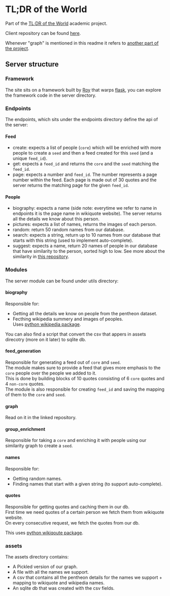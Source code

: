 # TL;DR of the World
Part of the [TL;DR of the World](https://tlderofthe.world) academic project.  

Client repository can be found [here](https://github.com/illBeRoy/famous-quote-feed-client).

Whenever "graph" is mentioned in this readme it refers to [another part of the project](https://github.com/illBeRoy/famous-quote-feed-data-explorer).

## Server structure

### Framework
The site sits on a framework built by [Roy](https://github.com/illBeRoy) that warps [flask](http://flask.pocoo.org/), you can explore the framework code in the server directory.

### Endpoints
The endpoints, which sits under the endpoints directory define the api of the server:

#### Feed
- create: expects a list of people (`core`) which will be enriched with more people to create a `seed` and then a feed created for this `seed` (and a unique `feed_id`).
- get: expects a `feed_id` and returns the `core` and the `seed` matching the `feed_id`.
- page: expects a number and `feed_id`. The number represents a page number within the feed. Each page is made out of 30 quotes and the server returns the matching page for the given `feed_id`.

#### People
- biography: expects a name (side note: everytime we refer to name in endpoints it is the page name in wikiquote website). The server returns all the details we know about this person.
- pictures: expects a list of names, returns the images of each person.
- random: return 50 random names from our database.
- search: expects a string, return up to 10 names from our database that starts with this string (used to implement auto-complete).
- suggest: expects a name, return 20 names of people in our database that have similarity to the person, sorted high to low. See more about the similarity in [this repository](https://github.com/illBeRoy/famous-quote-feed-data-explorer).

### Modules
The server module can be found under utils directory:

#### biography
Responsible for:
- Getting all the details  we know on people from the pentheon dataset.
- Fecthing  wikipedia summery and images of peoples.  
Uses [python wikipedia package](https://pypi.python.org/pypi/wikipedia).

You can also find a script that convert the csv that appers in assets direcotry (more on it later) to sqlite db.  

#### feed_generation
Responsible for generating a feed out of `core` and `seed`.  
The module makes sure to provide a feed that gives more emphasis to the `core` people over the people we added to it.  
This is done by building blocks of 10 quotes consisting of 6 `core` quotes and 4 `non-core` quotes.  
The module is also responsible for creating `feed_id` and saving the mapping of them to the `core` and `seed`.

#### graph
Read on it in the linked repository.

#### group_enrichment
Responsible for taking a `core` and enriching it with people using our similarity graph to create a `seed`.

#### names
Responsible for:
- Getting random names.
- Finding names that start with a given string (to support auto-complete).

#### quotes
Responsible for getting quotes and caching them in our db.  
First time we need quotes of a certain  person we fetch them from wikiquote website.  
On every consecutive request, we fetch the quotes from our db.

This uses [python wikiqoute package](https://pypi.python.org/pypi/wikiquote).

### assets 
The assets directory contains:
- A Pickled version of our graph.
- A file with all the names we support.
- A csv that contains all the pentheon details for the names we support + mapping to wikiquote and wikipedia names.
- An sqlite db that was created with the csv fields.
